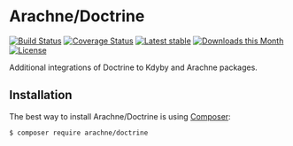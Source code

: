 Arachne/Doctrine
====

[![Build Status](https://img.shields.io/travis/Arachne/Doctrine.svg?style=flat-square)](https://travis-ci.org/Arachne/Doctrine)
[![Coverage Status](https://img.shields.io/coveralls/Arachne/Doctrine.svg?style=flat-square)](https://coveralls.io/github/Arachne/Doctrine)
[![Latest stable](https://img.shields.io/packagist/v/arachne/doctrine.svg?style=flat-square)](https://packagist.org/packages/arachne/doctrine)
[![Downloads this Month](https://img.shields.io/packagist/dm/arachne/doctrine.svg?style=flat-square)](https://packagist.org/packages/arachne/doctrine)
[![License](https://img.shields.io/badge/license-MIT-blue.svg?style=flat-square)](https://github.com/Arachne/Doctrine/blob/master/license.md)

Additional integrations of Doctrine to Kdyby and Arachne packages.

Installation
----

The best way to install Arachne/Doctrine is using  [Composer](http://getcomposer.org/):

```sh
$ composer require arachne/doctrine
```
